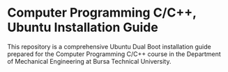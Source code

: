 # Computer Programming C/C++, Ubuntu Installation Guide

This repository is a comprehensive Ubuntu Dual Boot installation guide prepared for the Computer Programming C/C++ course in the Department of Mechanical Engineering at Bursa Technical University.
